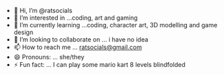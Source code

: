 - 👋 Hi, I’m @ratsocials
- 👀 I’m interested in ...coding, art and gaming
- 🌱 I’m currently learning ...coding, character art, 3D modelling and game design
- 💞️ I’m looking to collaborate on ... i have no idea
- 📫 How to reach me ... ratsocials@gmail.com
- 😄 Pronouns: ...  she/they
- ⚡ Fun fact: ...  I can play some mario kart 8 levels blindfolded

<!---
ratsocials/ratsocials is a ✨ special ✨ repository because its `README.md` (this file) appears on your GitHub profile.
You can click the Preview link to take a look at your changes.
--->
